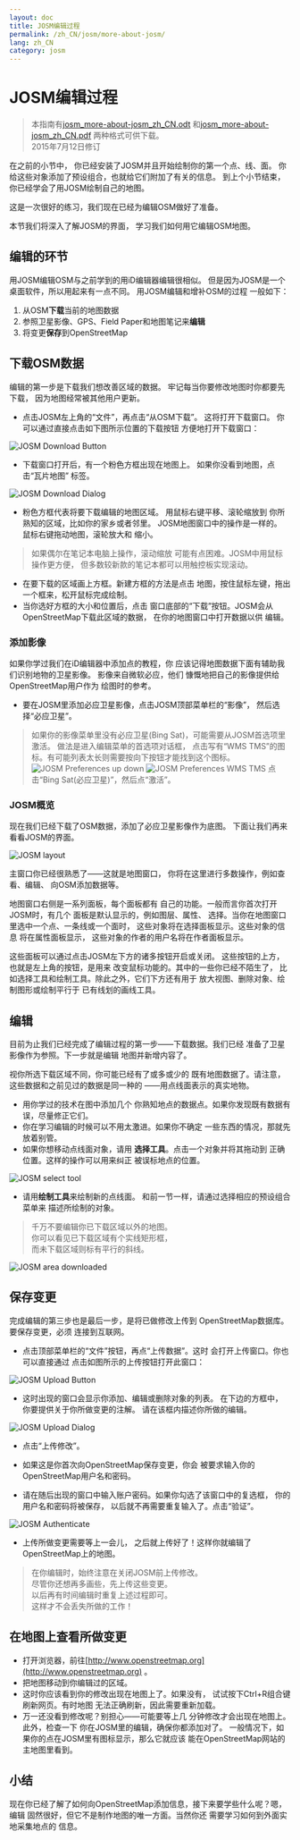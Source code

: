 ```yaml
---
layout: doc
title: JOSM编辑过程
permalink: /zh_CN/josm/more-about-josm/
lang: zh_CN
category: josm
---
```


JOSM编辑过程
========================

> 本指南有[josm_more-about-josm_zh_CN.odt](/files/josm_more-about-josm_zh_CN.odt) 和[josm_more-about-josm_zh_CN.pdf](/files/josm_more-about-josm_zh_CN.pdf) 两种格式可供下载。  
> 2015年7月12日修订  

在之前的小节中，
你已经安装了JOSM并且开始绘制你的第一个点、线、面。
你给这些对象添加了预设组合，也就给它们附加了有关的信息。
到上个小节结束，你已经学会了用JOSM绘制自己的地图。

这是一次很好的练习，我们现在已经为编辑OSM做好了准备。

本节我们将深入了解JOSM的界面，
学习我们如何用它编辑OSM地图。

编辑的环节
---------------------
用JOSM编辑OSM与之前学到的用iD编辑器编辑很相似。
但是因为JOSM是一个桌面软件，所以用起来有一点不同。
用JOSM编辑和增补OSM的过程
一般如下：

1. 从OSM**下载**当前的地图数据
2. 参照卫星影像、GPS、Field Paper和地图笔记来**编辑**
3. 将变更**保存**到OpenStreetMap

下载OSM数据
--------------------
编辑的第一步是下载我们想改善区域的数据。
牢记每当你要修改地图时你都要先下载，
因为地图经常被其他用户更新。

-  点击JOSM左上角的“文件”，再点击“从OSM下载”。
    这将打开下载窗口。
    你可以通过直接点击如下图所示位置的下载按钮
    方便地打开下载窗口：

![JOSM Download Button][]

- 下载窗口打开后，有一个粉色方框出现在地图上。
    如果你没看到地图，点击“瓦片地图”
    标签。

![JOSM Download Dialog][]

- 粉色方框代表将要下载编辑的地图区域。
    用鼠标右键平移、滚轮缩放到
    你所熟知的区域，比如你的家乡或者邻里。
    JOSM地图窗口中的操作是一样的。
    鼠标右键拖动地图，滚轮放大和
    缩小。

>  如果偶尔在笔记本电脑上操作，滚动缩放
>  可能有点困难。JOSM中用鼠标操作更方便，
>  但多数较新款的笔记本都可以用触控板实现滚动。

-  在要下载的区域画上方框。新建方框的方法是点击
    地图，按住鼠标左键，拖出
    一个框来，松开鼠标完成绘制。
- 当你选好方框的大小和位置后，点击
    窗口底部的“下载”按钮。JOSM会从OpenStreetMap下载此区域的数据，
    在你的地图窗口中打开数据以供
    编辑。

### 添加影像
如果你学过我们在iD编辑器中添加点的教程，你
应该记得地图数据下面有辅助我们识别地物的卫星影像。
影像来自微软必应，他们
慷慨地把自己的影像提供给OpenStreetMap用户作为
绘图时的参考。

-  要在JOSM里添加必应卫星影像，点击JOSM顶部菜单栏的“影像”，
    然后选择“必应卫星”。

> 如果你的影像菜单里没有必应卫星(Bing Sat)，可能需要从JOSM首选项里激活。
> 做法是进入编辑菜单的首选项对话框，
点击写有“WMS TMS”的图标。有可能列表太长则需要按向下按钮才能找到这个图标。
>  ![JOSM Preferences up down][]
>  ![JOSM Preferences WMS TMS][]
> 点击“Bing Sat(必应卫星)”，然后点“激活”。


### JOSM概览
现在我们已经下载了OSM数据，添加了必应卫星影像作为底图。
下面让我们再来看看JOSM的界面。

![JOSM layout][]

主窗口你已经很熟悉了——这就是地图窗口， 
你将在这里进行多数操作，例如查看、编辑、
向OSM添加数据等。

地图窗口右侧是一系列面板，每个面板都有
自己的功能。一般而言你首次打开JOSM时，有几个
面板是默认显示的，例如图层、属性、
选择。当你在地图窗口里选中一个点、一条线或一个面时，
这些对象将在选择面板显示。这些对象的信息
将在属性面板显示，
这些对象的作者的用户名将在作者面板显示。

这些面板可以通过点击JOSM左下方的诸多按钮开启或关闭。
这些按钮的上方，也就是左上角的按钮，是用来
改变鼠标功能的。其中的一些你已经不陌生了，
比如选择工具和绘制工具。除此之外，它们下方还有用于
放大视图、删除对象、绘制图形或绘制平行于
已有线划的画线工具。


编辑
----
目前为止我们已经完成了编辑过程的第一步——下载数据。我们已经
准备了卫星影像作为参照。下一步就是编辑
地图并新增内容了。

视你所选下载区域不同，你可能已经有了或多或少的
既有地图数据了。请注意，这些数据和之前见过的数据是同一种的
——用点线面表示的真实地物。

-  用你学过的技术在图中添加几个
	你熟知地点的数据点。如果你发现既有数据有误，尽量修正它们。
-  你在学习编辑的时候可以不用太激进。如果你不确定
	一些东西的情况，那就先放着别管。
-  如果你想移动点线面对象，请用
    **选择工具**。点击一个对象并将其拖动到
    正确位置。这样的操作可以用来纠正
    被误标地点的位置。

![JOSM select tool][]

- 请用**绘制工具**来绘制新的点线面。
    和前一节一样，请通过选择相应的预设组合菜单来
    描述所绘制的对象。 

> 千万不要编辑你已下载区域以外的地图。  
> 你可以看见已下载区域有个实线矩形框，  
> 而未下载区域则标有平行的斜线。  

![JOSM area downloaded][]

保存变更
--------------
完成编辑的第三步也是最后一步，是将已做修改上传到
OpenStreetMap数据库。要保存变更，必须
连接到互联网。

- 点击顶部菜单栏的“文件”按钮，再点“上传数据”。这时
    会打开上传窗口。你也可以直接通过
    点击如图所示的上传按钮打开此窗口：

![JOSM Upload Button][]

- 这时出现的窗口会显示你添加、编辑或删除对象的列表。
    在下边的方框中，
    你要提供关于你所做变更的注解。
    请在该框内描述你所做的编辑。

![JOSM Upload Dialog][]

- 点击“上传修改”。

-  如果这是你首次向OpenStreetMap保存变更，你会
    被要求输入你的OpenStreetMap用户名和密码。
-  请在随后出现的窗口中输入账户密码。如果你勾选了该窗口中的复选框，
    你的用户名和密码将被保存，
    以后就不再需要重复输入了。点击“验证”。

![JOSM Authenticate][]

-  上传所做变更需要等上一会儿，
    之后就上传好了！这样你就编辑了OpenStreetMap上的地图。

> 在你编辑时，始终注意在关闭JOSM前上传修改。  
> 尽管你还想再多画些，先上传这些变更。  
> 以后再有时间编辑时重复上述过程即可。  
> 这样才不会丢失所做的工作！

在地图上查看所做变更
---------------------------
-  打开浏览器，前往[http://www.openstreetmap.org](http://www.openstreetmap.org) 。
- 把地图移动到你编辑过的区域。
- 这时你应该看到你的修改出现在地图上了。如果没有，
    试试按下Ctrl+R组合键刷新网页。有时地图
    无法正确刷新，因此需要重新加载。
- 万一还没看到修改呢？别担心——可能要等上几
    分钟修改才会出现在地图上。此外，检查一下
    你在JOSM里的编辑，确保你都添加对了。
    一般情况下，如果你的点在JOSM里有图标显示，那么它就应该
    能在OpenStreetMap网站的主地图里看到。

小结
-------
现在你已经了解了如何向OpenStreetMap添加信息，接下来要学些什么呢？嗯，编辑
固然很好，但它不是制作地图的唯一方面。当然你还
需要学习如何到外面实地采集地点的
信息。


[JOSM Download Button]: /images/josm/josm_download-button.png
[JOSM Download Dialog]: /images/josm/josm_download-dialog.png
[JOSM Preferences up down]: /images/josm/josm_preferences-up-down.png
[JOSM Preferences WMS TMS]: /images/josm/josm_preferences-wms-tms.png
[JOSM layout]: /images/josm/josm_layout.png
[JOSM select tool]: /images/josm/josm_select-tool.png
[JOSM area downloaded]: /images/josm/josm_area-downloaded.png
[JOSM Upload Button]: /images/josm/josm_upload-button.png
[JOSM Upload Dialog]: /images/josm/josm_upload-dialog.png
[JOSM Authenticate]: /images/josm/josm_authenticate.png